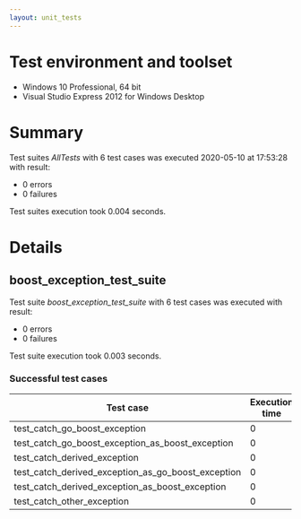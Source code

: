 ```yaml
---
layout: unit_tests
---
```


# Test environment and toolset 

* Windows 10 Professional, 64 bit
* Visual Studio Express 2012 for Windows Desktop

# Summary

Test suites *AllTests* with 6 test cases was executed 2020-05-10 at 17:53:28 with result:

* 0 errors
* 0 failures

Test suites execution took 0.004 seconds.

# Details

## boost_exception_test_suite

Test suite *boost_exception_test_suite* with 6 test cases was executed with result:

* 0 errors
* 0 failures

Test suite execution took 0.003 seconds.

### Successful test cases

Test case|Execution time
-|-
test_catch_go_boost_exception | 0
test_catch_go_boost_exception_as_boost_exception | 0
test_catch_derived_exception | 0
test_catch_derived_exception_as_go_boost_exception | 0
test_catch_derived_exception_as_boost_exception | 0
test_catch_other_exception | 0
